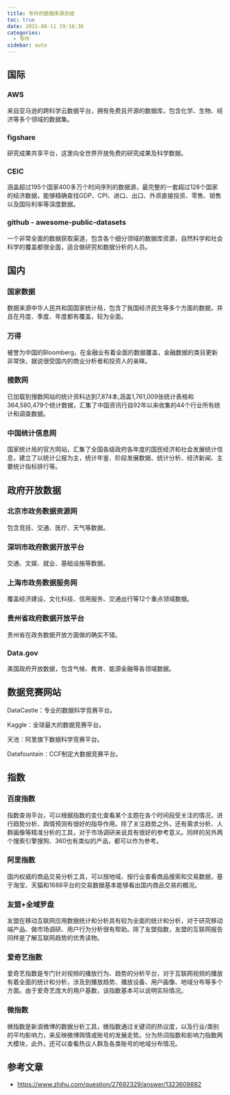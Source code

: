 ```yaml
---
title: 写作的数据来源总结
toc: true
date: 2021-08-11 19:18:36
categories:
  - 写作
sidebar: auto
---
```


## 国际



### AWS

来自亚马逊的跨科学云数据平台，拥有免费且开源的数据库，包含化学、生物、经济等多个领域的数据集。



### **figshare**

研究成果共享平台，这里向全世界开放免费的研究成果及科学数据。



### **CEIC**

涵盖超过195个国家400多万个时间序列的数据源，最完整的一套超过128个国家的经济数据，能够精确查找GDP、CPI、进口、出口、外资直接投资、零售、销售以及国际利率等深度数据。



### **github** - awesome-public-datasets

一个非常全面的数据获取渠道，包含各个细分领域的数据库资源，自然科学和社会科学的覆盖都很全面，适合做研究和数据分析的人员。



## 国内



### 国家数据

数据来源中华人民共和国国家统计局，包含了我国经济民生等多个方面的数据，并且在月度、季度、年度都有覆盖，较为全面。



### **万得**

被誉为中国的Bloomberg，在金融业有着全面的数据覆盖，金融数据的类目更新非常快，据说很受国内的商业分析者和投资人的亲睐。



### **搜数网**

已加载到搜数网站的统计资料达到7,874本,涵盖1,761,009张统计表格和364,580,479个统计数据，汇集了中国资讯行自92年以来收集的44个行业所有统计和调查数据。



### **中国统计信息网**

国家统计局的官方网站，汇集了全国各级政府各年度的国民经济和社会发展统计信息，建立了以统计公报为主，统计年鉴、阶段发展数据、统计分析、经济新闻、主要统计指标排行等。



## 政府开放数据

### 北京市政务数据资源网

包含竞技、交通、医疗、天气等数据。

### 深圳市政府数据开放平台

交通、文娱、就业、基础设施等数据。

### 上海市政务数据服务网

覆盖经济建设、文化科技、信用服务、交通出行等12个重点领域数据。

### 贵州省政府数据开放平台 

贵州省在政务数据开放方面做的确实不错。

### Data.gov

美国政府开放数据，包含气候、教育、能源金融等各领域数据。



## **数据竞赛网站**

DataCastle：专业的数据科学竞赛平台。

Kaggle：全球最大的数据竞赛平台。

天池：阿里旗下数据科学竞赛平台。

Datafountain：CCF制定大数据竞赛平台。



## 指数



### **百度指数**

指数查询平台，可以根据指数的变化查看某个主题在各个时间段受关注的情况，进行趋势分析、舆情预测有很好的指导作用。除了关注趋势之外，还有需求分析、人群画像等精准分析的工具，对于市场调研来说具有很好的参考意义。同样的另外两个搜索引擎搜狗、360也有类似的产品，都可以作为参考。



### **阿里指数**

国内权威的商品交易分析工具，可以按地域、按行业查看商品搜索和交易数据，基于淘宝、天猫和1688平台的交易数据基本能够看出国内商品交易的概况。



### **友盟+全域罗盘**

友盟在移动互联网应用数据统计和分析具有较为全面的统计和分析，对于研究移动端产品、做市场调研、用户行为分析很有帮助。除了友盟指数，友盟的互联网报告同样是了解互联网趋势的优秀读物。

### **爱奇艺指数**

爱奇艺指数是专门针对视频的播放行为、趋势的分析平台，对于互联网视频的播放有着全面的统计和分析，涉及到播放趋势、播放设备、用户画像、地域分布等多个方面。由于爱奇艺庞大的用户基数，该指数基本可以说明实际情况。



### **微指数**

微指数是新浪微博的数据分析工具，微指数通过关键词的热议度，以及行业/类别的平均影响力，来反映微博舆情或账号的发展走势。分为热词指数和影响力指数两大模块，此外，还可以查看热议人群及各类账号的地域分布情况。



## 参考文章

- https://www.zhihu.com/question/27692329/answer/1323609882

